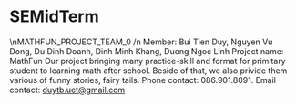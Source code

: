 # SEMidTerm
\nMATHFUN_PROJECT_TEAM_0 /n
Member: Bui Tien Duy, Nguyen Vu Dong, Du Dinh Doanh, Dinh Minh Khang, Duong Ngoc Linh
Project name: MathFun
Our project bringing many practice-skill and format for primitary student to learning math after school. 
Beside of that, we also privide them various of funny stories, fairy tails.
Phone contact: 086.901.8091.
Email contact: duytb.uet@gmail.com
